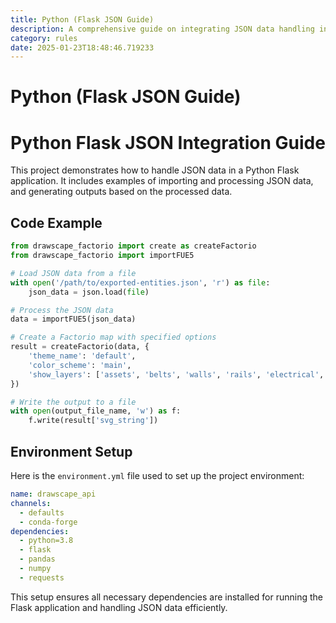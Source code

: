 ```yaml
---
title: Python (Flask JSON Guide)
description: A comprehensive guide on integrating JSON data handling in Python using Flask, including examples and environment setup.
category: rules
date: 2025-01-23T18:48:46.719233
---
```



# Python (Flask JSON Guide)

# Python Flask JSON Integration Guide

This project demonstrates how to handle JSON data in a Python Flask application. It includes examples of importing and processing JSON data, and generating outputs based on the processed data.

## Code Example

```python
from drawscape_factorio import create as createFactorio
from drawscape_factorio import importFUE5

# Load JSON data from a file
with open('/path/to/exported-entities.json', 'r') as file:
    json_data = json.load(file)

# Process the JSON data
data = importFUE5(json_data)

# Create a Factorio map with specified options
result = createFactorio(data, {
    'theme_name': 'default',
    'color_scheme': 'main',
    'show_layers': ['assets', 'belts', 'walls', 'rails', 'electrical', 'spaceship']
})

# Write the output to a file
with open(output_file_name, 'w') as f:
    f.write(result['svg_string'])
```

## Environment Setup

Here is the `environment.yml` file used to set up the project environment:

```yaml
name: drawscape_api
channels:
  - defaults
  - conda-forge
dependencies:
  - python=3.8
  - flask
  - pandas
  - numpy
  - requests
```

This setup ensures all necessary dependencies are installed for running the Flask application and handling JSON data efficiently.
